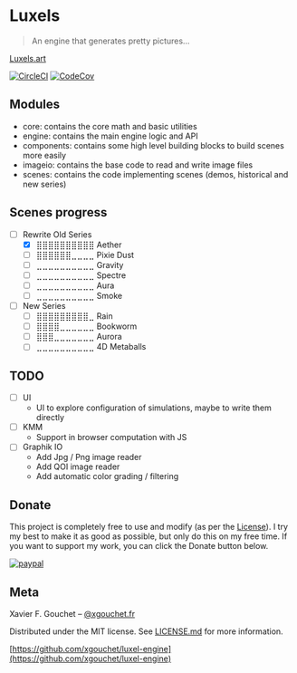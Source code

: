 # Luxels

> An engine that generates pretty pictures…

[Luxels.art](https://www.luxels.art/)

[![CircleCI](https://dl.circleci.com/status-badge/img/gh/xgouchet/luxel-engine/tree/main.svg?style=shield)](https://dl.circleci.com/status-badge/redirect/gh/xgouchet/luxel-engine/tree/main)
[![CodeCov](https://codecov.io/github/xgouchet/luxel-engine/graph/badge.svg?token=F62SNXPC6U)](https://codecov.io/github/xgouchet/luxel-engine)

## Modules

- core: contains the core math and basic utilities
- engine: contains the main engine logic and API
- components: contains some high level building blocks to build scenes more easily
- imageio: contains the base code to read and write image files
- scenes: contains the code implementing scenes (demos, historical and new series)

## Scenes progress

- [ ] Rewrite Old Series
  - [x] ⣿⣿⣿⣿⣿⣿⣿⣿⣿⣿ Aether 
  - [ ] ⣿⣿⣿⣿⣿⣿⣀⣀⣀⣀ Pixie Dust
  - [ ] ⣀⣀⣀⣀⣀⣀⣀⣀⣀⣀ Gravity
  - [ ] ⣀⣀⣀⣀⣀⣀⣀⣀⣀⣀ Spectre
  - [ ] ⣀⣀⣀⣀⣀⣀⣀⣀⣀⣀ Aura
  - [ ] ⣀⣀⣀⣀⣀⣀⣀⣀⣀⣀ Smoke

- [ ] New Series
  - [ ] ⣿⣿⣿⣿⣿⣿⣿⣿⣿⣀ Rain
  - [ ] ⣿⣿⣿⣿⣀⣀⣀⣀⣀⣀ Bookworm
  - [ ] ⣿⣿⣿⣀⣀⣀⣀⣀⣀⣀ Aurora
  - [ ] ⣀⣀⣀⣀⣀⣀⣀⣀⣀⣀ 4D Metaballs

## TODO

- [ ] UI
  - UI to explore configuration of simulations, maybe to write them directly
- [ ] KMM
  - Support in browser computation with JS
- [ ] Graphik IO
  - Add Jpg / Png image reader
  - Add QOI image reader
  - Add automatic color grading / filtering

## Donate

This project is completely free to use and modify (as per the [License](LICENSE.md)).
I try my best to make it as good as possible, but only do this on my free time.
If you want to support my work, you can click the Donate button below.

[![paypal](https://www.paypalobjects.com/en_US/i/btn/btn_donateCC_LG.gif)](https://paypal.me/xaviergouchet)

## Meta

Xavier F. Gouchet – [@xgouchet.fr](https://bsky.app/profile/xgouchet.fr)

Distributed under the MIT license. See [LICENSE.md](LICENSE.md) for more information.

[https://github.com/xgouchet/luxel-engine](https://github.com/xgouchet/luxel-engine)

